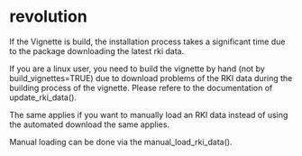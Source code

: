 # revolution

If the Vignette is build, the installation process takes a significant time due to the package downloading the latest rki data.

If you are a linux user, you need to build the vignette by hand (not by build_vignettes=TRUE) due to download problems of the RKI data during the building process of the vignette. Please refere to the documentation of update_rki_data().

The same applies if you want to manually load an RKI data instead of using the automated download the same applies.

Manual loading can be done via the manual_load_rki_data().

